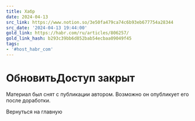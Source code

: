 ```yaml
---
title: Хабр
date: 2024-04-13
src_link: https://www.notion.so/3e50fa479ca74c6b93eb677754a28344
src_date: '2024-04-13 19:44:00'
gold_link: https://habr.com/ru/articles/806257/
gold_link_hash: b293c39bb6d852bab54ecbaa09049f45
tags:
- '#host_habr_com'
---
```


ОбновитьДоступ закрыт
=============

Материал был снят с публикации автором. Возможно он опубликует его после доработки.

Вернуться на главную